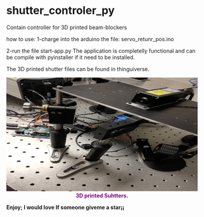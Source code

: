 # shutter_controler_py
Contain controller for 3D printed beam-blockers

how to use:
1-charge into the arduino the file: 
servo_retunr_pos.ino

2-run the file start-app.py
The application is completelly functional and can be compile with pyinstaller if it need to be installed. 

The 3D printed shutter files can be found in thinguiverse.

<img src="./resources/figure_1_readme.jpg" style="width:900px;height:300px;"/>
<caption><center><font color='purple'><b> 3D printed Suhtters. </font></center></caption>

  
Enjoy; I would love If someone giveme a star¡¡
